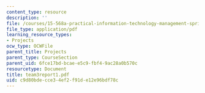 ```yaml
---
content_type: resource
description: ''
file: /courses/15-568a-practical-information-technology-management-spring-2005/c9d80bdecce34ef2f91de12e96bdf78c_team3report1.pdf
file_type: application/pdf
learning_resource_types:
- Projects
ocw_type: OCWFile
parent_title: Projects
parent_type: CourseSection
parent_uid: 6fce17bd-bcae-e5c9-fbf4-9ac28a0b570c
resourcetype: Document
title: team3report1.pdf
uid: c9d80bde-cce3-4ef2-f91d-e12e96bdf78c
---
```

